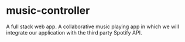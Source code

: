# music-controller
A full stack web app. A collaborative music playing app in which we will integrate our application with the third party Spotify API. 
